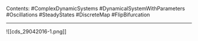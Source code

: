 Contents:
#ComplexDynamicSystems 
#DynamicalSystemWithParameters 
#Oscillations
#SteadyStates 
#DiscreteMap 
#FlipBifurcation 

---

![[cds_29042016-1.png]]
